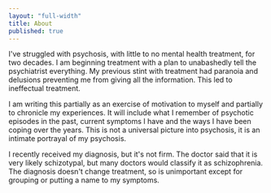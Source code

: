 ```yaml
---
layout: "full-width"
title: About
published: true
---
```


I've struggled with psychosis, with little to no mental health treatment, for two decades.  I am beginning treatment with a plan to unabashedly tell the psychiatrist everything.  My previous stint with treatment had paranoia and delusions preventing me from giving all the information.  This led to ineffectual treatment.

I am writing this partially as an exercise of motivation to myself and partially to chronicle my experiences.  It will include what I remember of psychotic episodes in the past, current symptoms I have and the ways I have been coping over the years.  This is not a universal picture into psychosis, it is an intimate portrayal of my psychosis.

I recently received my diagnosis, but it's not firm.  The doctor said that it is very likely schizotypal, but many doctors would classify it as schizophrenia.  The diagnosis doesn't change treatment, so is unimportant except for grouping or putting a name to my symptoms.
